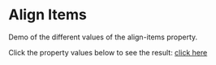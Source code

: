 # Align Items

Demo of the different values of the align-items property.

Click the property values below to see the result: [click here](https://senaozcn.github.io/Align-items/)
